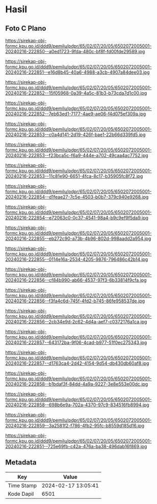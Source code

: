 # Hasil

## Foto C Plano

https://sirekap-obj-formc.kpu.go.id/ddd9/pemilu/pdpr/65/02/07/20/05/6502072005001-20240216-222850--a0ed1723-9fda-480c-bf8f-fd00fde29589.jpg

https://sirekap-obj-formc.kpu.go.id/ddd9/pemilu/pdpr/65/02/07/20/05/6502072005001-20240216-222851--e16d8b45-40a6-4988-a3cb-4907a84dee03.jpg

https://sirekap-obj-formc.kpu.go.id/ddd9/pemilu/pdpr/65/02/07/20/05/6502072005001-20240216-222852--15f05968-0a39-4a5c-81b3-b73cda7d1c00.jpg

https://sirekap-obj-formc.kpu.go.id/ddd9/pemilu/pdpr/65/02/07/20/05/6502072005001-20240216-222852--7eb63ed1-7177-4ae9-ae06-f4d075ef309a.jpg

https://sirekap-obj-formc.kpu.go.id/ddd9/pemilu/pdpr/65/02/07/20/05/6502072005001-20240216-222853--c0a4d141-2d19-426f-bae1-22b66d339fd5.jpg

https://sirekap-obj-formc.kpu.go.id/ddd9/pemilu/pdpr/65/02/07/20/05/6502072005001-20240216-222853--f23bca5c-f6a9-444e-a702-49caa4ac7752.jpg

https://sirekap-obj-formc.kpu.go.id/ddd9/pemilu/pdpr/65/02/07/20/05/6502072005001-20240216-222853--11c81e90-6651-4fca-8c17-b35905fc8f72.jpg

https://sirekap-obj-formc.kpu.go.id/ddd9/pemilu/pdpr/65/02/07/20/05/6502072005001-20240216-222854--d1feae27-7c5e-4503-b0b7-379c940e9268.jpg

https://sirekap-obj-formc.kpu.go.id/ddd9/pemilu/pdpr/65/02/07/20/05/6502072005001-20240216-222854--e72063c0-0c37-4541-98a4-b9c9ef9f5da9.jpg

https://sirekap-obj-formc.kpu.go.id/ddd9/pemilu/pdpr/65/02/07/20/05/6502072005001-20240216-222855--eb272c90-a73b-4b96-802d-998aadd2a954.jpg

https://sirekap-obj-formc.kpu.go.id/ddd9/pemilu/pdpr/65/02/07/20/05/6502072005001-20240216-222855--0114e16a-2534-4205-9876-796486c42b14.jpg

https://sirekap-obj-formc.kpu.go.id/ddd9/pemilu/pdpr/65/02/07/20/05/6502072005001-20240216-222856--cf84b990-ab66-4537-97f3-6b33814f9cfa.jpg

https://sirekap-obj-formc.kpu.go.id/ddd9/pemilu/pdpr/65/02/07/20/05/6502072005001-20240216-222856--f3fa4c6d-745f-4fd2-b745-86fe958537de.jpg

https://sirekap-obj-formc.kpu.go.id/ddd9/pemilu/pdpr/65/02/07/20/05/6502072005001-20240216-222856--2cb34e9d-2c62-4d4a-aef7-c0372176a1ca.jpg

https://sirekap-obj-formc.kpu.go.id/ddd9/pemilu/pdpr/65/02/07/20/05/6502072005001-20240216-222857--643172ba-9f06-4cad-b977-51f0ec275343.jpg

https://sirekap-obj-formc.kpu.go.id/ddd9/pemilu/pdpr/65/02/07/20/05/6502072005001-20240216-222857--d1763ca4-2d42-4154-9d54-db430db60af8.jpg

https://sirekap-obj-formc.kpu.go.id/ddd9/pemilu/pdpr/65/02/07/20/05/6502072005001-20240216-222858--b1bdaf3f-84dd-4a9a-9227-3e8e553e00dc.jpg

https://sirekap-obj-formc.kpu.go.id/ddd9/pemilu/pdpr/65/02/07/20/05/6502072005001-20240216-222858--698b6e9a-702a-4370-97c9-834516fb8994.jpg

https://sirekap-obj-formc.kpu.go.id/ddd9/pemilu/pdpr/65/02/07/20/05/6502072005001-20240216-222859--3a2581f2-f786-4fb2-95fc-b8559d185d16.jpg

https://sirekap-obj-formc.kpu.go.id/ddd9/pemilu/pdpr/65/02/07/20/05/6502072005001-20240216-222851--725e69fb-c42a-476a-ba38-496dab16f869.jpg


## Metadata

| Key        | Value               |
| ---------- | ------------------- |
| Time Stamp | 2024-02-17 13:05:41 |
| Kode Dapil | 6501                |



